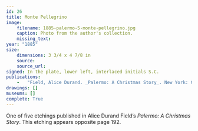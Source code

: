 ```yaml
---
id: 26
title: Monte Pellegrino
image:
    filename: 1885-palermo-5-monte-pellegrino.jpg
    caption: Photo from the author's collection.
    missing_text: 
year: "1885"
size:
    dimensions: 3 3/4 x 4 7/8 in
    source: 
    source_url: 
signed: In the plate, lower left, interlaced initials S.C.
publications:
    -   "Field, Alice Durand. _Palermo: A Christmas Story_. New York: G.P. Putnam's Sons, 1885."
drawings: []
museums: []
complete: True
---
```

One of five etchings published in Alice Durand Field’s _Palermo: A Christmas Story_. This etching appears opposite page 192.